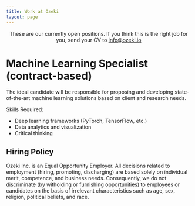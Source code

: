 ```yaml
---
title: Work at Ozeki 
layout: page 
---
```



<head>
<script src="https://ajax.googleapis.com/ajax/libs/jquery/3.2.1/jquery.min.js"></script>
</head>

<style>

#test p {
  opacity: 0;
}
</style>

<script>
$("#test p").delay(10).animate({ opacity: 1  }, 700);
</script>

<p id="test" align="center">These are our currently open positions. If you think this is the right job for you, send your CV to <a href="mailto:info@ozeki.io">info@ozeki.io</a> <br>

<h1> Machine Learning Specialist (contract-based)</h1>

The ideal candidate will be responsible for proposing and developing state-of-the-art machine learning solutions based on client and research needs.

Skills Required:

* Deep learning frameworks (PyTorch, TensorFlow, etc.)
* Data analytics and visualization 
* Critical thinking


<h2> Hiring Policy </h2>

Ozeki Inc. is an Equal Opportunity Employer. All decisions related to employment (hiring, promoting, discharging) are based solely on individual merit, competence, and business needs. Consequently, we do not discriminate (by witholding or furnishing opportunities) to employees or candidates on the basis of irrelevant characteristics such as age, sex, religion, political beliefs, and race.  

</p>
